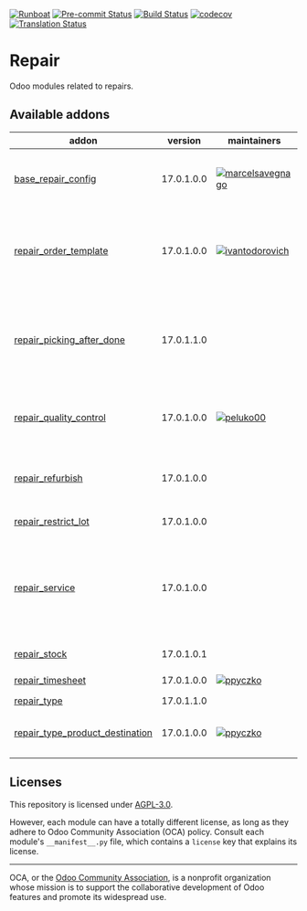 
[![Runboat](https://img.shields.io/badge/runboat-Try%20me-875A7B.png)](https://runboat.odoo-community.org/builds?repo=OCA/repair&target_branch=17.0)
[![Pre-commit Status](https://github.com/OCA/repair/actions/workflows/pre-commit.yml/badge.svg?branch=17.0)](https://github.com/OCA/repair/actions/workflows/pre-commit.yml?query=branch%3A17.0)
[![Build Status](https://github.com/OCA/repair/actions/workflows/test.yml/badge.svg?branch=17.0)](https://github.com/OCA/repair/actions/workflows/test.yml?query=branch%3A17.0)
[![codecov](https://codecov.io/gh/OCA/repair/branch/17.0/graph/badge.svg)](https://codecov.io/gh/OCA/repair)
[![Translation Status](https://translation.odoo-community.org/widgets/repair-17-0/-/svg-badge.svg)](https://translation.odoo-community.org/engage/repair-17-0/?utm_source=widget)

<!-- /!\ do not modify above this line -->

# Repair

Odoo modules related to repairs.

<!-- /!\ do not modify below this line -->

<!-- prettier-ignore-start -->

[//]: # (addons)

Available addons
----------------
addon | version | maintainers | summary
--- | --- | --- | ---
[base_repair_config](base_repair_config/) | 17.0.1.0.0 | [![marcelsavegnago](https://github.com/marcelsavegnago.png?size=30px)](https://github.com/marcelsavegnago) | Provides general settings for the Repair App
[repair_order_template](repair_order_template/) | 17.0.1.0.0 | [![ivantodorovich](https://github.com/ivantodorovich.png?size=30px)](https://github.com/ivantodorovich) | Use templates to save time when creating repair orders
[repair_picking_after_done](repair_picking_after_done/) | 17.0.1.1.0 |  | Transfer repaired move to another location directly from repair order
[repair_quality_control](repair_quality_control/) | 17.0.1.0.0 | [![peluko00](https://github.com/peluko00.png?size=30px)](https://github.com/peluko00) | Create quality controls from repair order
[repair_refurbish](repair_refurbish/) | 17.0.1.0.0 |  | Create refurbished products during repair
[repair_restrict_lot](repair_restrict_lot/) | 17.0.1.0.0 |  | Repair Restrict Lot
[repair_service](repair_service/) | 17.0.1.0.0 |  | Adds services to repair orders, so that they can be added as sale order lines.
[repair_stock](repair_stock/) | 17.0.1.0.1 |  | Repair Stock
[repair_timesheet](repair_timesheet/) | 17.0.1.0.0 | [![ppyczko](https://github.com/ppyczko.png?size=30px)](https://github.com/ppyczko) | Repair Timesheet
[repair_type](repair_type/) | 17.0.1.1.0 |  | Repair type
[repair_type_product_destination](repair_type_product_destination/) | 17.0.1.0.0 | [![ppyczko](https://github.com/ppyczko.png?size=30px)](https://github.com/ppyczko) | Repair Type - Product Destination

[//]: # (end addons)

<!-- prettier-ignore-end -->

## Licenses

This repository is licensed under [AGPL-3.0](LICENSE).

However, each module can have a totally different license, as long as they adhere to Odoo Community Association (OCA)
policy. Consult each module's `__manifest__.py` file, which contains a `license` key
that explains its license.

----
OCA, or the [Odoo Community Association](http://odoo-community.org/), is a nonprofit
organization whose mission is to support the collaborative development of Odoo features
and promote its widespread use.

